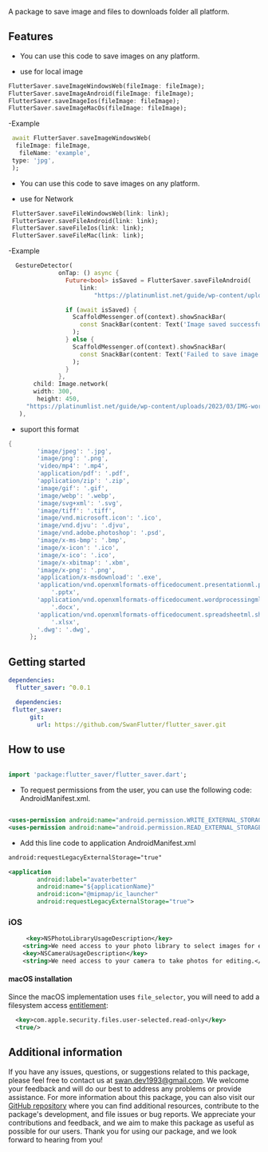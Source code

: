 
A package to save image and files to downloads folder all platform.

## Features

- You can use this code to save images on any platform.

- use for local image

```dart
FlutterSaver.saveImageWindowsWeb(fileImage: fileImage);
FlutterSaver.saveImageAndroid(fileImage: fileImage);
FlutterSaver.saveImageIos(fileImage: fileImage);
FlutterSaver.saveImageMacOs(fileImage: fileImage);

```

-Example

```dart
 await FlutterSaver.saveImageWindowsWeb(
  fileImage: fileImage,
   fileName: 'example',
 type: 'jpg',
 );
```

- You can use this code to save images on any platform.

- use for Network

```dart
 FlutterSaver.saveFileWindowsWeb(link: link);
 FlutterSaver.saveFileAndroid(link: link);
 FlutterSaver.saveFileIos(link: link);
 FlutterSaver.saveFileMac(link: link);
```

-Example

```dart
  GestureDetector(
              onTap: () async {
                Future<bool> isSaved = FlutterSaver.saveFileAndroid(
                    link:
                        "https://platinumlist.net/guide/wp-content/uploads/2023/03/IMG-worlds-of-adventure.webp");

                if (await isSaved) {
                  ScaffoldMessenger.of(context).showSnackBar(
                    const SnackBar(content: Text('Image saved successfully!')),
                  );
                } else {
                  ScaffoldMessenger.of(context).showSnackBar(
                    const SnackBar(content: Text('Failed to save image.')),
                  );
                }
              },
       child: Image.network(
       width: 300,
        height: 450,
     "https://platinumlist.net/guide/wp-content/uploads/2023/03/IMG-worlds-of-adventure.webp"),
   ),
```

- suport this format

```dart
{
        'image/jpeg': '.jpg',
        'image/png': '.png',
        'video/mp4': '.mp4',
        'application/pdf': '.pdf',
        'application/zip': '.zip',
        'image/gif': '.gif',
        'image/webp': '.webp',
        'image/svg+xml': '.svg',
        'image/tiff': '.tiff',
        'image/vnd.microsoft.icon': '.ico',
        'image/vnd.djvu': '.djvu',
        'image/vnd.adobe.photoshop': '.psd',
        'image/x-ms-bmp': '.bmp',
        'image/x-icon': '.ico',
        'image/x-ico': '.ico',
        'image/x-xbitmap': '.xbm',
        'image/x-png': '.png',
        'application/x-msdownload': '.exe',
        'application/vnd.openxmlformats-officedocument.presentationml.presentation':
            '.pptx',
        'application/vnd.openxmlformats-officedocument.wordprocessingml.document':
            '.docx',
        'application/vnd.openxmlformats-officedocument.spreadsheetml.sheet':
            '.xlsx',
        '.dwg': '.dwg',
      };
```

## Getting started

```yaml
dependencies:
  flutter_saver: ^0.0.1
```

```yaml
  dependencies:
 flutter_saver:
      git:
        url: https://github.com/SwanFlutter/flutter_saver.git
```

## How to use

```dart

import 'package:flutter_saver/flutter_saver.dart';

```


- To request permissions from the user, you can use the following code: AndroidManifest.xml.

```xml

<uses-permission android:name="android.permission.WRITE_EXTERNAL_STORAGE"/>
<uses-permission android:name="android.permission.READ_EXTERNAL_STORAGE"/>

```

- Add this line code to application AndroidManifest.xml

```xml
android:requestLegacyExternalStorage="true"
```

```xml
<application
        android:label="avaterbetter"
        android:name="${applicationName}"
        android:icon="@mipmap/ic_launcher"
        android:requestLegacyExternalStorage="true">
```

### iOS

```xml
     <key>NSPhotoLibraryUsageDescription</key>
    <string>We need access to your photo library to select images for editing.</string>
    <key>NSCameraUsageDescription</key>
    <string>We need access to your camera to take photos for editing.</string>
```

#### macOS installation

Since the macOS implementation uses `file_selector`, you will need to
add a filesystem access
[entitlement](https://docs.flutter.dev/platform-integration/macos/building#entitlements-and-the-app-sandbox):
```xml
  <key>com.apple.security.files.user-selected.read-only</key>
  <true/>
```

## Additional information

If you have any issues, questions, or suggestions related to this package, please feel free to contact us at [swan.dev1993@gmail.com](mailto:swan.dev1993@gmail.com). We welcome your feedback and will do our best to address any problems or provide assistance.
For more information about this package, you can also visit our [GitHub repository](https://github.com/SwanFlutter/flutter_saver) where you can find additional resources, contribute to the package's development, and file issues or bug reports. We appreciate your contributions and feedback, and we aim to make this package as useful as possible for our users.
Thank you for using our package, and we look forward to hearing from you!
